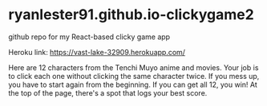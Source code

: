 # ryanlester91.github.io-clickygame2
github repo for my React-based clicky game app

Heroku link: https://vast-lake-32909.herokuapp.com/

Here are 12 characters from the Tenchi Muyo anime and movies. Your job is to click each one without clicking the same character twice. If you mess up, you have to start again from the beginning. If you can get all 12, you win!  At the top of the page, there's a spot that logs your best score.



